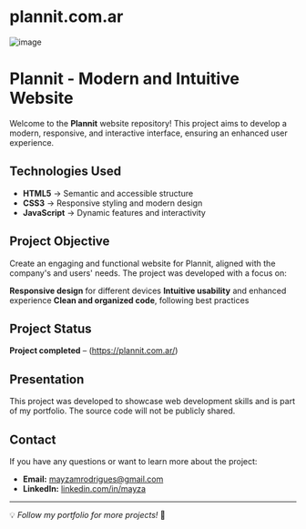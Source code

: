 # plannit.com.ar

![image](https://github.com/user-attachments/assets/beaba0ba-3edf-46cb-9bd1-427d6659125a)


# Plannit - Modern and Intuitive Website  

 Welcome to the **Plannit** website repository! This project aims to develop a modern, responsive, and interactive interface, ensuring an enhanced user experience.

## Technologies Used

- **HTML5** → Semantic and accessible structure
- **CSS3** → Responsive styling and modern design
- **JavaScript** → Dynamic features and interactivity

## Project Objective

Create an engaging and functional website for Plannit, aligned with the company's and users' needs. The project was developed with a focus on:

**Responsive design** for different devices
**Intuitive usability** and enhanced experience
**Clean and organized code**, following best practices

## Project Status

**Project completed** – (https://plannit.com.ar/)

## Presentation

This project was developed to showcase web development skills and is part of my portfolio. The source code will not be publicly shared.

## Contact

If you have any questions or want to learn more about the project:
- **Email:** mayzamrodrigues@gmail.com
- **LinkedIn:** [linkedin.com/in/mayza]([https://linkedin.com/in/mayza](https://www.linkedin.com/in/mayza-ynara-mendes-rodrigues/))

---

💡 *Follow my portfolio for more projects!* 🚀
